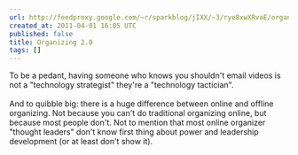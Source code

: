 ```yaml
---
url: http://feedproxy.google.com/~r/sparkblog/jIXX/~3/rye8xwXRvaE/organizing-20
created_at: 2011-04-01 16:05 UTC
published: false
title: Organizing 2.0
tags: []
---
```


To be a pedant, having someone who knows you shouldn't email videos is not a "technology strategist" they're a "technology tactician".<br><br>And to quibble big: there is a huge difference between online and offline organizing. Not because you can't do traditional organizing online, but because most people don't. Not to mention that most online organizer "thought leaders" don't know first thing about power and leadership development (or at least don't show it).
